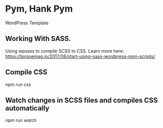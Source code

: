 # Pym, Hank Pym 
WordPress Template

## Working With SASS. 
Using wpsass to compile SCSS to CSS. Learn more here: https://torquemag.io/2017/06/start-using-sass-wordpress-npm-scripts/

## Compile CSS
npm run css

## Watch changes in SCSS files and compiles CSS automatically
npm run watch